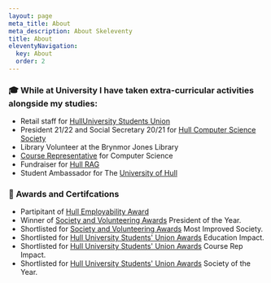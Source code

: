 ```yaml
---
layout: page
meta_title: About
meta_description: About Skeleventy
title: About
eleventyNavigation:
  key: About
  order: 2
---
```


### 🎓 While at University I have taken extra-curricular activities alongside my studies: 
- Retail staff for [HullUniversity Students Union](https://Hulluniunion.com)
- President 21/22 and Social Secretary 20/21 for [Hull Computer Science Society](https://hullcss.org/)
- Library Volunteer at the Brynmor Jones Library
- [Course Representative](https://hulluniunion.com/change-things/academic-reps?s=bar) for Computer Science
- Fundraiser for [Hull RAG](https://www.facebook.com/hulluniRAG/)
- Student Ambassador for The [University of Hull](https://hull.ac.uk)

### 👑 Awards and Certifcations
- Partipitant of [Hull Employability Award](https://hullawards.hull.ac.uk/)
- Winner of [Society and Volunteering Awards](https://hulluniunion.com/news/article/Society-and-Volunteering-Awards-Results) President of the Year.
- Shortlisted for [Society and Volunteering Awards](https://hulluniunion.com/news/article/Society-and-Volunteering-Awards-Results) Most Improved Society.
- Shortlisted for [Hull University Students' Union Awards](https://hulluniunion.com/news/article/husuawards22-shortlist) Education Impact.
- Shortlisted for [Hull University Students' Union Awards](https://hulluniunion.com/news/article/husuawards22-shortlist) Course Rep Impact.
- Shortlisted for [Hull University Students' Union Awards](https://hulluniunion.com/news/article/husuawards22-shortlist) Society of the Year.